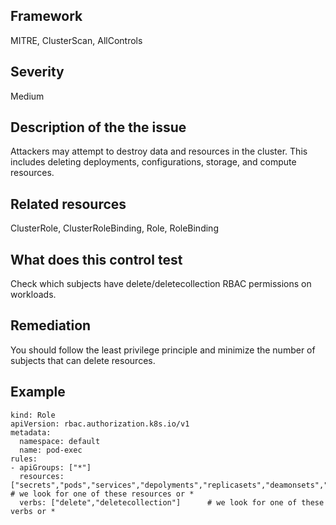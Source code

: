 ## Framework
MITRE, ClusterScan, AllControls
 
## Severity
Medium

## Description of the the issue
Attackers may attempt to destroy data and resources in the cluster. This includes deleting deployments, configurations, storage, and compute resources.
 
## Related resources
ClusterRole, ClusterRoleBinding, Role, RoleBinding
 
## What does this control test
Check which subjects have delete/deletecollection RBAC permissions on workloads.
 
## Remediation
You should follow the least privilege principle and minimize the number of subjects that can delete resources.
 
## Example
```
kind: Role
apiVersion: rbac.authorization.k8s.io/v1
metadata:
  namespace: default
  name: pod-exec
rules:
- apiGroups: ["*"]
  resources: ["secrets","pods","services","depolyments","replicasets","deamonsets","stateflsets","jobs,"cronjobs"]  # we look for one of these resources or *
  verbs: ["delete","deletecollection"]	    # we look for one of these verbs or * 	




```

